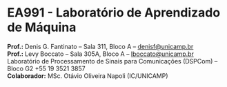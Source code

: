 # EA991 - Laboratório de Aprendizado de Máquina

**Prof.:** Denis G. Fantinato – Sala 311, Bloco A – denisf@unicamp.br  
**Prof.:** Levy Boccato – Sala 305A, Bloco A – lboccato@unicamp.br  
Laboratório de Processamento de Sinais para Comunicações (DSPCom) – Bloco G2
+55 19 3521 3857  
**Colaborador:** MSc. Otávio Oliveira Napoli (IC/UNICAMP)
